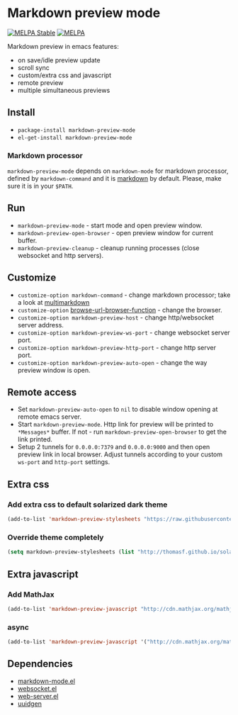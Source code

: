 Markdown preview mode
===========================

[![MELPA Stable](http://stable.melpa.org/packages/markdown-preview-mode-badge.svg)](http://stable.melpa.org/#/markdown-preview-mode)
[![MELPA](http://melpa.org/packages/markdown-preview-mode-badge.svg)](http://melpa.org/#/markdown-preview-mode)

Markdown preview in emacs features:

* on save/idle preview update
* scroll sync
* custom/extra css and javascript
* remote preview
* multiple simultaneous previews

## Install

* `package-install markdown-preview-mode`
* `el-get-install markdown-preview-mode`

### Markdown processor

`markdown-preview-mode` depends on `markdown-mode` for markdown processor, defined by `markdown-command` and it is [markdown](http://daringfireball.net/projects/markdown/) by default. Please, make sure it is in your `$PATH`.

## Run

* `markdown-preview-mode` - start mode and open preview window.
* `markdown-preview-open-browser` - open preview window for current buffer.
* `markdown-preview-cleanup` - cleanup running processes (close websocket and http servers).

## Customize

* `customize-option markdown-command` - change markdown processor; take a look at [multimarkdown](http://fletcherpenney.net/multimarkdown/)
* `customize-option` [browse-url-browser-function](http://www.emacswiki.org/emacs/BrowseUrl) - change the browser.
* `customize-option markdown-preview-host` - change http/websocket server address.
* `customize-option markdown-preview-ws-port` - change websocket server port.
* `customize-option markdown-preview-http-port` - change http server port.
* `customize-option markdown-preview-auto-open` - change the way preview window is open.

## Remote access

* Set `markdown-preview-auto-open` to `nil` to disable window opening at remote emacs server.
* Start `markdown-preview-mode`. Http link for preview will be printed to `*Messages*` buffer. If not - run `markdown-preview-open-browser` to get the link printed.
* Setup 2 tunnels for `0.0.0.0:7379` and `0.0.0.0:9000` and then open preview link in local browser. Adjust tunnels according to your custom `ws-port` and `http-port` settings.

## Extra css

### Add extra css to default solarized dark theme

```lisp
(add-to-list 'markdown-preview-stylesheets "https://raw.githubusercontent.com/richleland/pygments-css/master/emacs.css")
```
### Override theme completely

```lisp
(setq markdown-preview-stylesheets (list "http://thomasf.github.io/solarized-css/solarized-light.min.css"))
```

## Extra javascript

### Add MathJax

```lisp
(add-to-list 'markdown-preview-javascript "http://cdn.mathjax.org/mathjax/latest/MathJax.js?config=TeX-MML-AM_CHTML")
```
### async

```lisp
(add-to-list 'markdown-preview-javascript '("http://cdn.mathjax.org/mathjax/latest/MathJax.js?config=TeX-MML-AM_CHTML" . async))
```

## Dependencies

* [markdown-mode.el](https://github.com/defunkt/markdown-mode)
* [websocket.el](https://github.com/ahyatt/emacs-websocket)
* [web-server.el](https://github.com/eschulte/emacs-web-server)
* [uuidgen](https://github.com/kanru/uuidgen-el)
